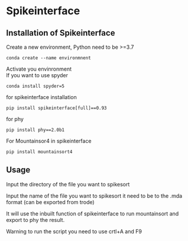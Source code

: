 # Spikeinterface
## Installation of Spikeinterface

Create a new environment, Python need to be >=3.7

```
conda create --name environmnent
```
Activate you envinronment  
If you want to use spyder
```
conda install spyder=5
```
for spikeinterface installation
```
pip install spikeinterface[full]==0.93
```
for phy
```
pip install phy==2.0b1
```
For Mountainsor4 in spikeinterface
```
pip install mountainsort4
```

## Usage
Input the directory of the file you want to spikesort

Input the name of the file you want to spikesort it need to be to the .mda format (can be exported from trode)

It will use the inbuilt function of spikeinterface to run mountainsort and export to phy the result.

Warning to run the script you need to use crtl+A and F9
